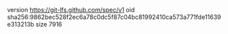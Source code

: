 version https://git-lfs.github.com/spec/v1
oid sha256:9862bec528f2ec6a78c0dc5f87c04bc81992410ca573a771fde11639e313213b
size 7916
